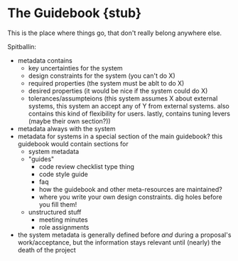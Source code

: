 # The Guidebook {stub}

This is the place where things go, that don't really belong anywhere else.

Spitballin:
- metadata contains
  - key uncertainties for the system
  - design constraints for the system (you can't do X)
  - required properties (the system must be ablt to do X)
  - desired properties (it would be nice if the system could do X)
  - tolerances/assumpteions (this system assumes X about external systems, this system an accept any of Y from external systems. also contains this kind of flexibility for users. lastly, contains tuning levers (maybe their own section?))
- metadata always with the system
- metadata for systems in a special section of the main guidebook? this guidebook would contain sections for
  - system metadata
  - "guides"
    - code review checklist type thing
    - code style guide
    - faq
    - how the guidebook and other meta-resources are maintained?
    - where you write your own design constraints. dig holes before you fill them!
  - unstructured stuff
    - meeting minutes
    - role assignments
- the system metadata is generally defined before *and* during a proposal's work/acceptance, but the information stays relevant until (nearly) the death of the project
